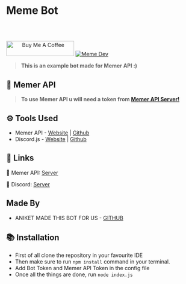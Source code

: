 # Meme Bot
<p align="center"><img align="center" style="width:0.5px" src="https://cdn.discordapp.com/attachments/818900078077018162/859725695587581983/meme_bot.png"/></p><br/>

<a align="center" href="https://www.buymeacoffee.com/memerapi" target="_blank"><img src="https://cdn.buymeacoffee.com/buttons/default-orange.png" alt="Buy Me A Coffee" height="40" width="180"></a>
   <a href="https://discord.gg/invite/emD44ZJaSA"><img src="https://img.shields.io/discord/664505860327997461?color=5865F2&label=Meme%20Development" alt="Meme Dev"></a>
</p>

> **This is an example bot made for Memer API :)**


## **🌌 Memer API**
> **To use Memer API u will need a token from [Memer API Server!](https://discord.gg/emD44ZJaSA)**

## **⚙️ Tools Used**
- Memer API -  [Website](https://memer-api.js.org/) | [Github](https://github.com/Yash094/memer-api)
- Discord.js - [Website](https://discord.js.org/#/) | [Github](https://github.com/discordjs/discord.js)


## **🌠 Links**
🔮 Memer API: [Server](https://discord.gg/emD44ZJaSA) 

🌸 Discord: [Server](https://discord.gg/GaczkwfgV9)

## Made By
- ANIKET MADE THIS BOT FOR US - [GITHUB](https://github.com/aniket091/) 

## **📚 Installation**

 - First of all clone the repository in your favourite IDE
 - Then make sure to run `npm install` command in your terminal.
 - Add Bot Token and Memer API Token in the config file
 - Once all the things are done, run `node index.js`


